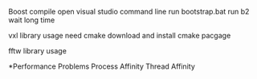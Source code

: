 Boost compile
open visual studio command line 
run bootstrap.bat
run b2
wait long time


vxl library usage
need cmake 
download and install cmake pacgage


fftw library usage

*Performance Problems
Process Affinity
Thread Affinity


